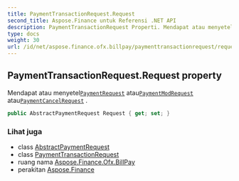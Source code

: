 ```yaml
---
title: PaymentTransactionRequest.Request
second_title: Aspose.Finance untuk Referensi .NET API
description: PaymentTransactionRequest Properti. Mendapat atau menyetelPaymentRequest atauPaymentModRequest atauPaymentCancelRequest .
type: docs
weight: 30
url: /id/net/aspose.finance.ofx.billpay/paymenttransactionrequest/request/
---
```

## PaymentTransactionRequest.Request property

Mendapat atau menyetel[`PaymentRequest`](../../paymentrequest/) atau[`PaymentModRequest`](../../paymentmodrequest/) atau[`PaymentCancelRequest`](../../paymentcancelrequest/) .

```csharp
public AbstractPaymentRequest Request { get; set; }
```

### Lihat juga

* class [AbstractPaymentRequest](../../abstractpaymentrequest/)
* class [PaymentTransactionRequest](../)
* ruang nama [Aspose.Finance.Ofx.BillPay](../../paymenttransactionrequest/)
* perakitan [Aspose.Finance](../../../)



